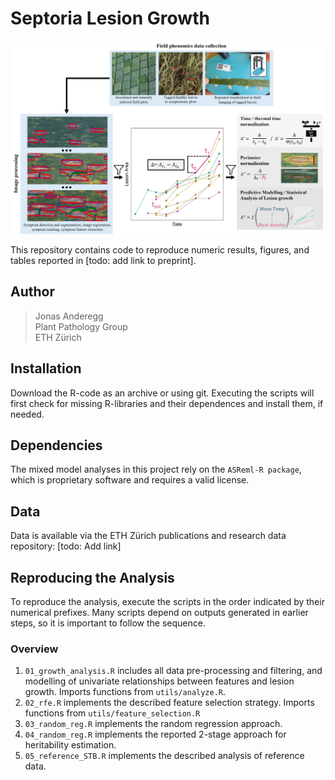 # Septoria Lesion Growth

<img src="Imgs/ProjectOverview.jpg" alt="Alt text" width="500"/>

This repository contains code to reproduce numeric results, figures, and tables reported in [todo: add link to preprint].

## Author


> Jonas Anderegg  
> Plant Pathology Group  
> ETH Zürich  

## Installation
Download the R-code as an archive or using git. Executing the scripts will first check for missing R-libraries and their dependences and install them, if needed. 

## Dependencies
The mixed model analyses in this project rely on the `ASReml-R package`, which is proprietary software and requires a valid license.

## Data
Data is available via the ETH Zürich publications and research data repository:
[todo: Add link]

## Reproducing the Analysis
To reproduce the analysis, execute the scripts in the order indicated by their numerical prefixes. Many scripts depend on outputs generated in earlier steps, so it is important to follow the sequence.

### Overview
1. `01_growth_analysis.R` includes all data pre-processing and filtering, and modelling of univariate relationships between features and lesion growth. Imports functions from `utils/analyze.R`.
2. `02_rfe.R` implements the described feature selection strategy. Imports functions from `utils/feature_selection.R`
3. `03_random_reg.R` implements the random regression approach. 
4. `04_random_reg.R` implements the reported 2-stage approach for heritability estimation.  
5. `05_reference_STB.R` implements the described analysis of reference data.  




